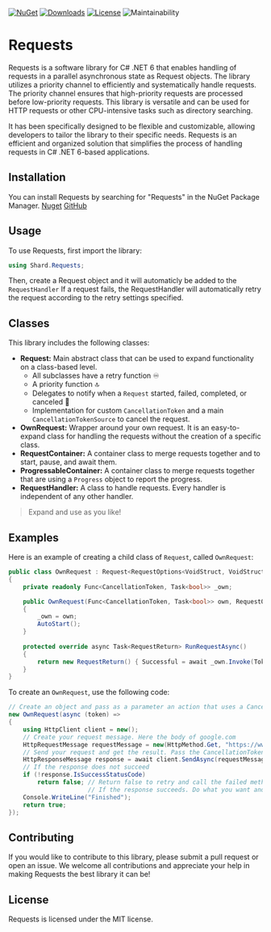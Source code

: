 [![NuGet](https://img.shields.io/nuget/vpre/Shard.Requests)](https://www.nuget.org/packages/Shard.Requests) [![Downloads](https://img.shields.io/nuget/dt/Shard.Requests)](https://www.nuget.org/packages/Shard.Requests) [![License](https://img.shields.io/github/license/TypNull/requests.svg)](https://github.com/TypNull/requests/blob/master/LICENSE) ![Maintainability](https://img.shields.io/badge/Maintainability%20Index-86%25-brightgreen)
# Requests

Requests is a software library for C# .NET 6 that enables handling of requests in a parallel asynchronous state as Request objects.
The library utilizes a priority channel to efficiently and systematically handle requests. 
The priority channel ensures that high-priority requests are processed before low-priority requests. 
This library is versatile and can be used for HTTP requests or other CPU-intensive tasks such as directory searching. 

It has been specifically designed to be flexible and customizable, allowing developers to tailor the library to their specific needs. 
Requests is an efficient and organized solution that simplifies the process of handling requests in C# .NET 6-based applications.

## Installation

You can install Requests by searching for "Requests" in the NuGet Package Manager.
[Nuget](https://www.nuget.org/packages/Shard.Requests)
[GitHub](https://github.com/TypNull/Requests)

## Usage

To use Requests, first import the library:

```cs
using Shard.Requests;
```

Then, create a Request object and it will automaticly be added to the `RequestHandler`
If a request fails, the RequestHandler will automatically retry the request according to the retry settings specified.

## Classes

This library includes the following classes:

- **Request:** Main abstract class that can be used to expand functionality on a class-based level.
    - All subclasses have a retry function ♾️
    - A priority function 🔝
    - Delegates to notify when a `Request` started, failed, completed, or canceled 📢
    - Implementation for custom `CancellationToken` and a main `CancellationTokenSource` to cancel the request.
- **OwnRequest:** Wrapper around your own request. It is an easy-to-expand class for handling the requests without the creation of a specific class.
- **RequestContainer:** A container class to merge requests together and to start, pause, and await them.
- **ProgressableContainer:** A container class to merge requests together that are using a `Progress` object to report the progress.
- **RequestHandler:** A class to handle requests. Every handler is independent of any other handler.

> Expand and use as you like!

## Examples

Here is an example of creating a child class of `Request`, called `OwnRequest`:

```cs
public class OwnRequest : Request<RequestOptions<VoidStruct, VoidStruct>, VoidStruct, VoidStruct>
{
    private readonly Func<CancellationToken, Task<bool>> _own;

    public OwnRequest(Func<CancellationToken, Task<bool>> own, RequestOptions<VoidStruct, VoidStruct>? requestOptions = null) : base(requestOptions)
    {
        _own = own;
        AutoStart();
    }
        
    protected override async Task<RequestReturn> RunRequestAsync() 
    { 
        return new RequestReturn() { Successful = await _own.Invoke(Token) };
    }
}
```
To create an `OwnRequest`, use the following code:

```cs
// Create an object and pass as a parameter an action that uses a CancellationToken
new OwnRequest(async (token) =>
{
    using HttpClient client = new();
    // Create your request message. Here the body of google.com
    HttpRequestMessage requestMessage = new(HttpMethod.Get, "https://www.google.com");
    // Send your request and get the result. Pass the CancellationToken for handling it later over the Request object
    HttpResponseMessage response = await client.SendAsync(requestMessage, token);
    // If the response does not succeed
    if (!response.IsSuccessStatusCode)
        return false; // Return false to retry and call the failed method
                      // If the response succeeds. Do what you want and return to finish the request
    Console.WriteLine("Finished");
    return true;
});
```

## Contributing

If you would like to contribute to this library, please submit a pull request or open an issue. We welcome all contributions and appreciate your help in making Requests the best library it can be!

## License

Requests is licensed under the MIT license.